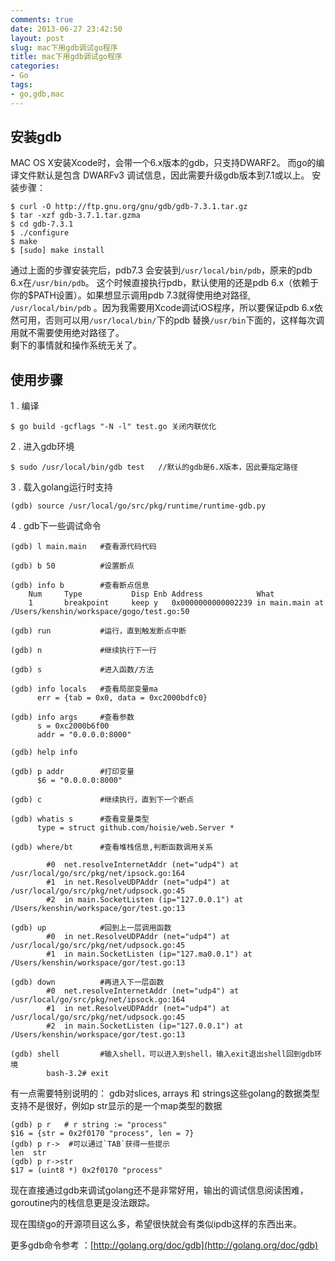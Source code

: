 ```yaml
---
comments: true
date: 2013-06-27 23:42:50
layout: post
slug: mac下用gdb调试go程序
title: mac下用gdb调试go程序
categories:
- Go
tags:
- go,gdb,mac
---
```


## 安装gdb

   MAC OS X安装Xcode时，会带一个6.x版本的gdb，只支持DWARF2。
   而go的编译文件默认是包含 DWARFv3 调试信息，因此需要升级gdb版本到7.1或以上。
   安装步骤：

```
$ curl -O http://ftp.gnu.org/gnu/gdb/gdb-7.3.1.tar.gz
$ tar -xzf gdb-3.7.1.tar.gzma
$ cd gdb-7.3.1
$ ./configure
$ make
$ [sudo] make install 
```

通过上面的步骤安装完后，pdb7.3 会安装到`/usr/local/bin/pdb`，原来的pdb 6.x在`/usr/bin/pdb`。
这个时候直接执行pdb，默认使用的还是pdb 6.x（依赖于你的$PATH设置）。如果想显示调用pdb 7.3就得使用绝对路径,
`/usr/local/bin/pdb` 。因为我需要用Xcode调试iOS程序，所以要保证pdb 6.x依然可用，否则可以用`/usr/local/bin/`下的pdb
替换`/usr/bin`下面的，这样每次调用就不需要使用绝对路径了。  
剩下的事情就和操作系统无关了。

## 使用步骤

1 . 编译

```
$ go build -gcflags "-N -l" test.go 关闭内联优化
```
  
2 . 进入gdb环境

```
$ sudo /usr/local/bin/gdb test   //默认的gdb是6.X版本，因此要指定路径
```
  
3 . 载入golang运行时支持

```
(gdb) source /usr/local/go/src/pkg/runtime/runtime-gdb.py
```
  

4 . gdb下一些调试命令

```
(gdb) l main.main  	#查看源代码代码

(gdb) b 50 			#设置断点

(gdb) info b 		#查看断点信息
	Num     Type           Disp Enb Address            What
	1       breakpoint     keep y   0x0000000000002239 in main.main at /Users/kenshin/workspace/gogo/test.go:50

(gdb) run 			#运行，直到触发断点中断

(gdb) n 			#继续执行下一行

(gdb) s 			#进入函数/方法

(gdb) info locals   #查看局部变量ma
	  err = {tab = 0x0, data = 0xc2000bdfc0}

(gdb) info args 	#查看参数
	  s = 0xc2000b6f00
 	  addr = "0.0.0.0:8000"

(gdb) help info	

(gdb) p addr 		#打印变量
	  $6 = "0.0.0.0:8000"

(gdb) c 	 		#继续执行，直到下一个断点

(gdb) whatis s 		#查看变量类型
	  type = struct github.com/hoisie/web.Server *

(gdb) where/bt		#查看堆栈信息,判断函数调用关系

		#0  net.resolveInternetAddr (net="udp4") at /usr/local/go/src/pkg/net/ipsock.go:164
		#1  in net.ResolveUDPAddr (net="udp4") at /usr/local/go/src/pkg/net/udpsock.go:45
		#2  in main.SocketListen (ip="127.0.0.1") at /Users/kenshin/workspace/gor/test.go:13

(gdb) up			#回到上一层调用函数
		#0  in net.ResolveUDPAddr (net="udp4") at /usr/local/go/src/pkg/net/udpsock.go:45
		#1  in main.SocketListen (ip="127.ma0.0.1") at /Users/kenshin/workspace/gor/test.go:13

(gdb) down 			#再进入下一层函数
		#0  net.resolveInternetAddr (net="udp4") at /usr/local/go/src/pkg/net/ipsock.go:164
		#1  in net.ResolveUDPAddr (net="udp4") at /usr/local/go/src/pkg/net/udpsock.go:45
		#2  in main.SocketListen (ip="127.0.0.1") at /Users/kenshin/workspace/gor/test.go:13

(gdb) shell			#输入shell，可以进入到shell，输入exit退出shell回到gdb环境
		bash-3.2# exit
```

有一点需要特别说明的：
gdb对slices, arrays 和 strings这些golang的数据类型支持不是很好，例如p str显示的是一个map类型的数据 

```
(gdb) p r   # r string := "process"
$16 = {str = 0x2f0170 "process", len = 7}  
(gdb) p r->  #可以通过`TAB`获得一些提示
len  str
(gdb) p r->str   
$17 = (uint8 *) 0x2f0170 "process"
```

现在直接通过gdb来调试golang还不是非常好用，输出的调试信息阅读困难，goroutine内的栈信息更是没法跟踪。

现在围绕go的开源项目这么多，希望很快就会有类似ipdb这样的东西出来。


更多gdb命令参考 ：[http://golang.org/doc/gdb](http://golang.org/doc/gdb)


